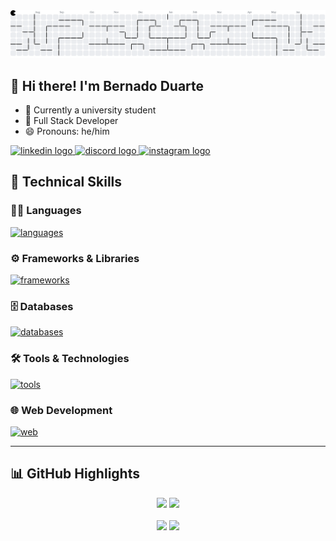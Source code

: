 <picture>
  <source media="(prefers-color-scheme: dark)" srcset="https://raw.githubusercontent.com/bernaduarte/bernaduarte/output/pacman-contribution-graph-dark.svg">
  <source media="(prefers-color-scheme: light)" srcset="https://raw.githubusercontent.com/bernaduarte/bernaduarte/output/pacman-contribution-graph.svg">
  <img alt="pacman contribution graph" src="https://raw.githubusercontent.com/bernaduarte/bernaduarte/output/pacman-contribution-graph.svg">
</picture>

## 👋 Hi there! I'm Bernado Duarte

- 🔭 Currently a university student  
- 🌱 Full Stack Developer  
- 😄 Pronouns: he/him  

<div align="left">
  <a href="https://www.linkedin.com/in/bernardoduarteoliveira/" target="_blank">
    <img src="https://img.shields.io/static/v1?message=LinkedIn&logo=linkedin&label=&color=0A66C2&logoColor=white&labelColor=&style=for-the-badge" height="30" alt="linkedin logo" />
  </a>
  <a href="https://discordapp.com/users/manset7" target="_blank">
    <img src="https://img.shields.io/static/v1?message=Discord&logo=discord&label=&color=5865F2&logoColor=white&labelColor=&style=for-the-badge" height="30" alt="discord logo" />
  </a>
  <a href="https://www.instagram.com/beeernardod/" target="_blank">
    <img src="https://img.shields.io/static/v1?message=Instagram&logo=instagram&label=&color=E1306C&logoColor=white&labelColor=&style=for-the-badge" height="30" alt="instagram logo" />
  </a>
</div>

## 🚀 Technical Skills

<div align="left">

### 👨‍💻 Languages
<a href="https://skillicons.dev">
  <img src="https://skillicons.dev/icons?i=javascript,python,typescript" height="40" alt="languages" />
</a>

### ⚙️ Frameworks & Libraries
<a href="https://skillicons.dev">
  <img src="https://skillicons.dev/icons?i=react,django,flask,express" height="40" alt="frameworks" />
</a>

### 🗄️ Databases
<a href="https://skillicons.dev">
  <img src="https://skillicons.dev/icons?i=mysql,postgres" height="40" alt="databases" />
</a>

### 🛠️ Tools & Technologies
<a href="https://skillicons.dev">
  <img src="https://skillicons.dev/icons?i=git,github,vscode,visualstudio" height="40" alt="tools" />
</a>

### 🌐 Web Development
<a href="https://skillicons.dev">
  <img src="https://skillicons.dev/icons?i=php,html,css" height="40" alt="web" />
</a>

</div>

---

## 📊 GitHub Highlights

<div align="center">
  <img src="https://github-readme-stats.vercel.app/api/top-langs/?username=bernaduarte&show_icons=true&theme=dracula&include_all_commits=true&count_private=true" height="195" />
  <img src="https://github-readme-stats.vercel.app/api?username=bernaduarte&show_icons=true&theme=dracula&count_private=true" height="195" />
</div>

<br/>

<div align="center">
  <img src="https://streak-stats.demolab.com?user=bernaduarte&locale=en&mode=daily&theme=dracula&hide_border=false&border_radius=5" height="180" />
  <img src="https://github-profile-trophy.vercel.app?username=bernaduarte&theme=dracula&no-bg=false&no-frame=false&margin-w=8&margin-h=8" height="180" />
</div>

